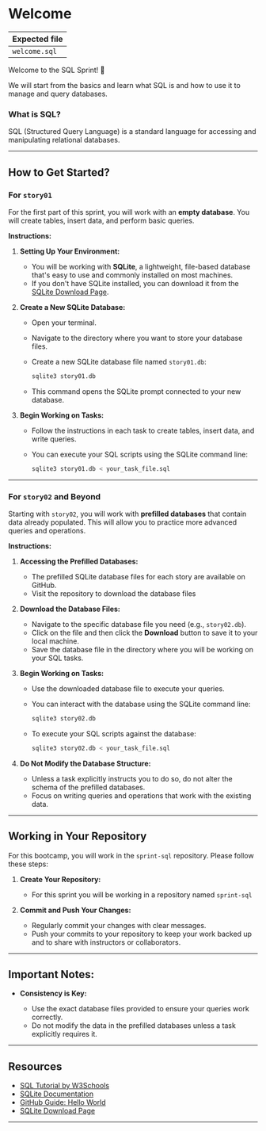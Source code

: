 # Welcome

| Expected file    |
| ---------------- |
| `welcome.sql`    |

Welcome to the SQL Sprint! 🎉

We will start from the basics and learn what SQL is and how to use it to manage and query databases.

### What is SQL?

SQL (Structured Query Language) is a standard language for accessing and manipulating relational databases.

---

## How to Get Started?

### For `story01`

For the first part of this sprint, you will work with an **empty database**. You will create tables, insert data, and perform basic queries.

**Instructions:**

1. **Setting Up Your Environment:**

   - You will be working with **SQLite**, a lightweight, file-based database that's easy to use and commonly installed on most machines.
   - If you don't have SQLite installed, you can download it from the [SQLite Download Page](https://www.sqlite.org/download.html).

2. **Create a New SQLite Database:**

   - Open your terminal.
   - Navigate to the directory where you want to store your database files.
   - Create a new SQLite database file named `story01.db`:

     ```sh
     sqlite3 story01.db
     ```

   - This command opens the SQLite prompt connected to your new database.

3. **Begin Working on Tasks:**

   - Follow the instructions in each task to create tables, insert data, and write queries.
   - You can execute your SQL scripts using the SQLite command line:

     ```sh
     sqlite3 story01.db < your_task_file.sql
     ```

---

### For `story02` and Beyond

Starting with `story02`, you will work with **prefilled databases** that contain data already populated. This will allow you to practice more advanced queries and operations.

**Instructions:**

1. **Accessing the Prefilled Databases:**

   - The prefilled SQLite database files for each story are available on GitHub.
   - Visit the repository to download the database files

2. **Download the Database Files:**

   - Navigate to the specific database file you need (e.g., `story02.db`).
   - Click on the file and then click the **Download** button to save it to your local machine.
   - Save the database file in the directory where you will be working on your SQL tasks.

3. **Begin Working on Tasks:**

   - Use the downloaded database file to execute your queries.
   - You can interact with the database using the SQLite command line:

     ```sh
     sqlite3 story02.db
     ```

   - To execute your SQL scripts against the database:

     ```sh
     sqlite3 story02.db < your_task_file.sql
     ```

4. **Do Not Modify the Database Structure:**

   - Unless a task explicitly instructs you to do so, do not alter the schema of the prefilled databases.
   - Focus on writing queries and operations that work with the existing data.

---

## Working in Your Repository

For this bootcamp, you will work in the `sprint-sql` repository. Please follow these steps:

1. **Create Your Repository:**

   - For this sprint you will be working in a repository named `sprint-sql`

4. **Commit and Push Your Changes:**

   - Regularly commit your changes with clear messages.
   - Push your commits to your repository to keep your work backed up and to share with instructors or collaborators.

---

## Important Notes:

- **Consistency is Key:**

  - Use the exact database files provided to ensure your queries work correctly.
  - Do not modify the data in the prefilled databases unless a task explicitly requires it.

---

## Resources

- [SQL Tutorial by W3Schools](https://www.w3schools.com/sql/)
- [SQLite Documentation](https://sqlite.org/docs.html)
- [GitHub Guide: Hello World](https://guides.github.com/activities/hello-world/)
- [SQLite Download Page](https://www.sqlite.org/download.html)

---

